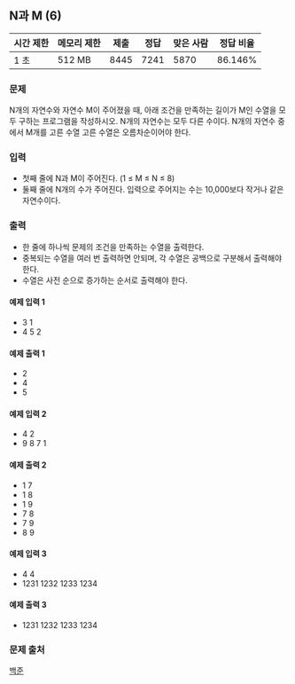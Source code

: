 ## N과 M (6)
 
|시간 제한|	메모리 제한|	제출|	정답|	맞은 사람|	정답 비율|
|---|---|---|---|---|---|
|1 초|	512 MB|	8445|	7241|	5870|	86.146%|

### 문제
N개의 자연수와 자연수 M이 주어졌을 때, 아래 조건을 만족하는 길이가 M인 수열을 모두 구하는 프로그램을 작성하시오. N개의 자연수는 모두 다른 수이다.
N개의 자연수 중에서 M개를 고른 수열
고른 수열은 오름차순이어야 한다.

### 입력
- 첫째 줄에 N과 M이 주어진다. (1 ≤ M ≤ N ≤ 8)
- 둘째 줄에 N개의 수가 주어진다. 입력으로 주어지는 수는 10,000보다 작거나 같은 자연수이다.

### 출력
- 한 줄에 하나씩 문제의 조건을 만족하는 수열을 출력한다. 
- 중복되는 수열을 여러 번 출력하면 안되며, 각 수열은 공백으로 구분해서 출력해야 한다.
- 수열은 사전 순으로 증가하는 순서로 출력해야 한다.

#### 예제 입력 1 
- 3 1
- 4 5 2

#### 예제 출력 1 
- 2
- 4
- 5

#### 예제 입력 2 
- 4 2
- 9 8 7 1

#### 예제 출력 2 
- 1 7
- 1 8
- 1 9
- 7 8
- 7 9
- 8 9

#### 예제 입력 3 
- 4 4
- 1231 1232 1233 1234

#### 예제 출력 3 
- 1231 1232 1233 1234

### 문제 출처
[백준](https://www.acmicpc.net/problem/15655)